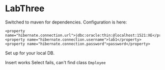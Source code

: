 # LabThree

Switched to maven for dependencies.  Configuration is here:

    <property name="hibernate.connection.url">jdbc:oracle:thin:@localhost:1521:XE</property>
    <property name="hibernate.connection.username">lab1</property>
    <property name="hibernate.connection.password">password</property>

Set up for your local DB.

Insert works
Select fails, can't find class `Employee`